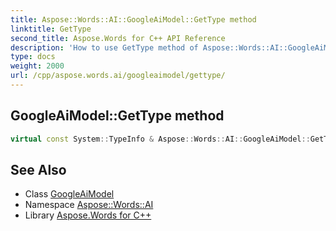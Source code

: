 ```yaml
---
title: Aspose::Words::AI::GoogleAiModel::GetType method
linktitle: GetType
second_title: Aspose.Words for C++ API Reference
description: 'How to use GetType method of Aspose::Words::AI::GoogleAiModel class in C++.'
type: docs
weight: 2000
url: /cpp/aspose.words.ai/googleaimodel/gettype/
---
```

## GoogleAiModel::GetType method




```cpp
virtual const System::TypeInfo & Aspose::Words::AI::GoogleAiModel::GetType() const override
```

## See Also

* Class [GoogleAiModel](../)
* Namespace [Aspose::Words::AI](../../)
* Library [Aspose.Words for C++](../../../)

